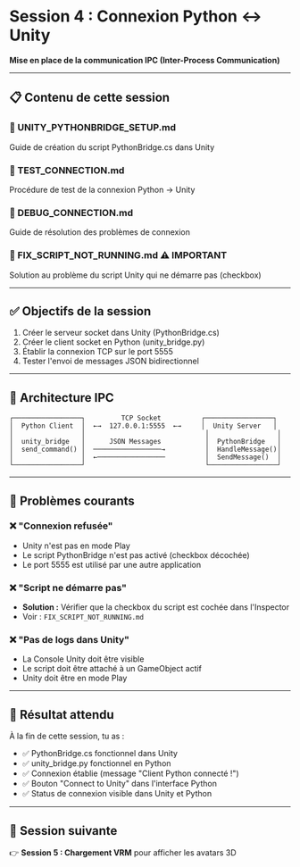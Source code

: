 # Session 4 : Connexion Python ↔ Unity

**Mise en place de la communication IPC (Inter-Process Communication)**

---

## 📋 Contenu de cette session

### 📄 UNITY_PYTHONBRIDGE_SETUP.md
Guide de création du script PythonBridge.cs dans Unity

### 📄 TEST_CONNECTION.md
Procédure de test de la connexion Python → Unity

### 📄 DEBUG_CONNECTION.md
Guide de résolution des problèmes de connexion

### 📄 FIX_SCRIPT_NOT_RUNNING.md ⚠️ IMPORTANT
Solution au problème du script Unity qui ne démarre pas (checkbox)

---

## ✅ Objectifs de la session

1. Créer le serveur socket dans Unity (PythonBridge.cs)
2. Créer le client socket en Python (unity_bridge.py)
3. Établir la connexion TCP sur le port 5555
4. Tester l'envoi de messages JSON bidirectionnel

---

## 🔧 Architecture IPC

```
┌─────────────────┐         TCP Socket          ┌─────────────────┐
│  Python Client  │  ←→  127.0.0.1:5555  ←→     │  Unity Server   │
│                 │                              │                 │
│  unity_bridge   │      JSON Messages           │  PythonBridge   │
│  send_command() │  ─────────────────→          │  HandleMessage()│
│                 │  ←─────────────────          │  SendMessage()  │
└─────────────────┘                              └─────────────────┘
```

---

## 🐛 Problèmes courants

### ❌ "Connexion refusée"
- Unity n'est pas en mode Play
- Le script PythonBridge n'est pas activé (checkbox décochée)
- Le port 5555 est utilisé par une autre application

### ❌ "Script ne démarre pas"
- **Solution :** Vérifier que la checkbox du script est cochée dans l'Inspector
- Voir : `FIX_SCRIPT_NOT_RUNNING.md`

### ❌ "Pas de logs dans Unity"
- La Console Unity doit être visible
- Le script doit être attaché à un GameObject actif
- Unity doit être en mode Play

---

## 🎯 Résultat attendu

À la fin de cette session, tu as :
- ✅ PythonBridge.cs fonctionnel dans Unity
- ✅ unity_bridge.py fonctionnel en Python
- ✅ Connexion établie (message "Client Python connecté !")
- ✅ Bouton "Connect to Unity" dans l'interface Python
- ✅ Status de connexion visible dans Unity et Python

---

## 🔗 Session suivante

👉 **Session 5 : Chargement VRM** pour afficher les avatars 3D
